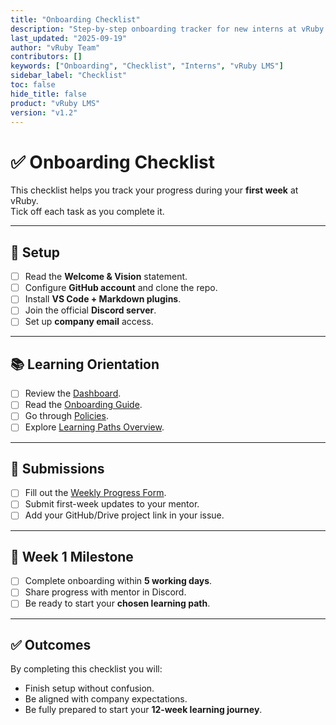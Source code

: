 ```yaml
---
title: "Onboarding Checklist"
description: "Step-by-step onboarding tracker for new interns at vRuby."
last_updated: "2025-09-19"
author: "vRuby Team"
contributors: []
keywords: ["Onboarding", "Checklist", "Interns", "vRuby LMS"]
sidebar_label: "Checklist"
toc: false
hide_title: false
product: "vRuby LMS"
version: "v1.2"
---
```


# ✅ Onboarding Checklist

This checklist helps you track your progress during your **first week** at vRuby.  
Tick off each task as you complete it.

---

## 📌 Setup
- [ ] Read the **Welcome & Vision** statement.  
- [ ] Configure **GitHub account** and clone the repo.  
- [ ] Install **VS Code + Markdown plugins**.  
- [ ] Join the official **Discord server**.  
- [ ] Set up **company email** access.  

---

## 📚 Learning Orientation
- [ ] Review the [Dashboard](../Dashboard.md).  
- [ ] Read the [Onboarding Guide](README.md).  
- [ ] Go through [Policies](Policies.md).  
- [ ] Explore [Learning Paths Overview](../LearningPaths/README.md).  

---

## 📝 Submissions
- [ ] Fill out the [Weekly Progress Form](../Forms/Weekly_Progress.md).  
- [ ] Submit first-week updates to your mentor.  
- [ ] Add your GitHub/Drive project link in your issue.  

---

## 🎯 Week 1 Milestone
- [ ] Complete onboarding within **5 working days**.  
- [ ] Share progress with mentor in Discord.  
- [ ] Be ready to start your **chosen learning path**.  

---

## ✅ Outcomes
By completing this checklist you will:
- Finish setup without confusion.  
- Be aligned with company expectations.  
- Be fully prepared to start your **12-week learning journey**.
